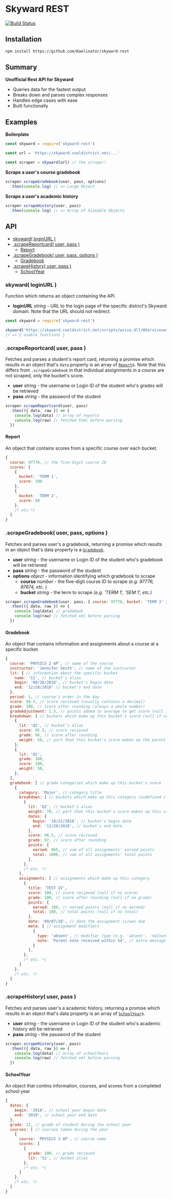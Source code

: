 # Skyward REST

[![Build Status](https://travis-ci.org/Kaelinator/skyward-rest.svg?branch=master)](https://travis-ci.org/Kaelinator/skyward-rest)

## Installation

```sh
npm install https://github.com/Kaelinator/skyward-rest
```

## Summary

**Unofficial Rest API for Skyward**
 - Queries data for the fastest output
 - Breaks down and parses complex responses
 - Handles edge cases with ease
 - Built functionally

## Examples

**Boilerplate**

```javascript
const skyward = require('skyward-rest')

const url = 'https://skyward.cooldistrict.net/...'

const scraper = skyward(url) // the scraper!
```

**Scrape a user's course gradebook**

```javascript
scraper.scrapeGradebook(user, pass, options)
  .then(console.log) // => Large Object
```

**Scrape a user's academic history**

```javascript
scraper.scrapeHistory(user, pass)
  .then(console.log) // => Array of Sizeable Objects
```

## API

- [skyward( loginURL )](#skyward-loginurl-)
- [.scrapeReportcard( user, pass )](#scrapereportcard-user-pass-)
  - [Report](#report)
- [.scrapeGradebook( user, pass, options )](#scrapegradebook-user-pass-options-)
  - [Gradebook](#gradebook)
- [.scrapeHistory( user, pass )](#scrapehistory-user-pass-)
  - [SchoolYear](#schoolyear)

### skyward( loginURL )

Function which returns an object containing the API.

* **loginURL** _string_ - URL to the login page of the specific district's Skyward domain. Note that the URL should not redirect.

```javascript
const skyward = require('skyward-rest')

skyward('https://skyward.cooldistrict.net/scripts/wsisa.dll/WService=wsEAplus/seplog01.w')
// => { usable functions }
```

### .scrapeReportcard( user, pass )

Fetches and parses a student's report card, returning a promise which results in an object that's `data` property is an array of [`Report`](#report)s. Note that this differs from `.scrapeGradebook` in that individual assignments in a course are not scraped, only the bucket's score.

* **user** _string_ - the username or Login ID of the student who's grades will be retrieved
* **pass** _string_ - the password of the student

```javascript
scraper.scrapeReportcard(user, pass)
  .then(({ data, raw }) => {
    console.log(data) // array of reports
    console.log(raw) // fetched html before parsing
  })
```

#### Report

An object that contains scores from a specific course over each bucket.

```javascript
{
  course: 97776, // the five-digit course ID
  scores: [
    {
      bucket: 'TERM 1',
      score: 100
    },
    {
      bucket: 'TERM 2',
      score: 98
    },
    /* etc */
  ]
}
```

### .scrapeGradebook( user, pass, options )

Fetches and parses user's a gradebook, returning a promise which results in an object that's data property is a [`Gradebook`](#gradebook).

* **user** _string_ - the username or Login ID of the student who's gradebook will be retrieved
* **pass** _string_ - the password of the student
* **options** _object_ - information identifying which gradebook to scrape
  * **course** _number_ - the five-digit course ID to scrape _(e.g. 97776, 97674, etc. )_
  * **bucket** _string_ - the term to scrape _(e.g. 'TERM 1', 'SEM 1', etc.)_

```javascript
scraper.scrapeGradebook(user, pass, { course: 97776, bucket: 'TERM 3' })
  .then(({ data, raw }) => {
    console.log(data) // gradebook
    console.log(raw) // fetched xml before parsing
  })
```

#### Gradebook

An object that contains information and assignments about a course at a specific bucket.

```javascript
{
  course: 'PHYSICS 2 AP', // name of the course
  instructor: 'Jennifer Smith', // name of the instructor
  lit: { // information about the specific bucket
    name: 'S1', // bucket's alias
    begin: '08/20/2018', // bucket's begin date
    end: '12/20/2018' // bucket's end date
  },
  period: 1, // course's order in the day
  score: 99.5, // score recieved (usually contains a decimal)
  grade: 100, // score after rounding (always a whole number)
  gradeAdjustment: 1.5, // points added to average to get score (null if no adjustment)
  breakdown: [ // buckets which make up this bucket's score (null if no breakdown)
    {
      lit: 'Q2', // bucket's alias
      score: 95.5, // score recieved
      grade: 96, // score after rounding
      weight: 50, // part that this bucket's score makes up the parent bucket's score (out of 100)
    },
    {
      lit: 'Q1',
      grade: 100,
      score: 100,
      weight: 50,
    },
  ],
  gradebook: [ // grade categories which make up this bucket's score
    {
      category: 'Major', // category title
      breakdown: [ // buckets which make up this category (undefined if no breakdown)
        {
          lit: 'Q2', // bucket's alias
          weight: 70, // part that this bucket's score makes up this category's score (out of 100)
          dates: {
            begin: '10/22/2018', // bucket's begin date
            end: '12/20/2018', // bucket's end date
          },
          score: 96.5, // score recieved
          grade: 97, // score after rounding
          points: {
            earned: 965, // sum of all assignments' earned points
            total: 1000, // sum of all assignments' total points
          },
        },
        /* etc. */
      ],
      assignments: [ // assignments which make up this category
        {
          title: 'TEST IV',
          score: 100, // score recieved (null if no score)
          grade: 100, // score after rounding (null if no grade)
          points: {
            earned: 100, // earned points (null if no earned)
            total: 100, // total points (null if no total)
          },
          date: '09/07/18', // date the assignment is/was due
          meta: [ // assignment modifiers
            {
              type: 'absent', // modifier type (e.g. 'absent', 'noCount', or 'missing')
              note: 'Parent note received within 5d', // extra message
            }
          ],
        },
        /* etc. */
      ]
    },
    /* etc. */
  ]
}
```

### .scrapeHistory( user, pass )

Fetches and parses user's a academic history, returning a promise which results in an object that's data property is an array of [`SchoolYear`](#schoolyear)s.

* **user** _string_ - the username or Login ID of the student who's academic history will be retrieved
* **pass** _string_ - the password of the student

```javascript
scraper.scrapeHistory(user, pass)
  .then(({ data, raw }) => {
    console.log(data) // array of schoolYears
    console.log(raw) // fetched xml before parsing
  })
```

#### SchoolYear

An object that contins information, courses, and scores from a completed school year

```javascript
{
  dates: {
    begin: '2018', // school year begin date
    end: '2019', // school year end date
  },
  grade: 12, // grade of student during the school year
  courses: [ // courses taken during the year
    {
      course: 'PHYSICS 2 AP', // course name
      scores: [
        {
          grade: 100, // grade recieved
          lit: 'S1', // bucket alias
        },
        /* etc. */
      ]
    },
    /* etc. */
  ]
}
```